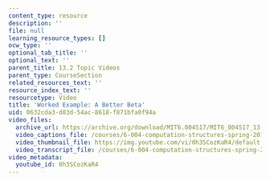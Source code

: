 ```yaml
---
content_type: resource
description: ''
file: null
learning_resource_types: []
ocw_type: ''
optional_tab_title: ''
optional_text: ''
parent_title: 13.2 Topic Videos
parent_type: CourseSection
related_resources_text: ''
resource_index_text: ''
resourcetype: Video
title: 'Worked Example: A Better Beta'
uid: 0632cda3-d83d-54ac-8618-f871bfa0f94a
video_files:
  archive_url: https://archive.org/download/MIT6.004S17/MIT6_004S17_13-02-07-01_300k.mp4
  video_captions_file: /courses/6-004-computation-structures-spring-2017/ad64478b59935ba6bc85f5aa1d4820ea_0h3SCozKaR4.vtt
  video_thumbnail_file: https://img.youtube.com/vi/0h3SCozKaR4/default.jpg
  video_transcript_file: /courses/6-004-computation-structures-spring-2017/634bc0bd376f3503c191e4e2f200152e_0h3SCozKaR4.pdf
video_metadata:
  youtube_id: 0h3SCozKaR4
---
```

